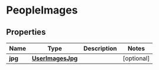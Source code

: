 

# PeopleImages


## Properties

| Name | Type | Description | Notes |
|------------ | ------------- | ------------- | -------------|
|**jpg** | [**UserImagesJpg**](UserImagesJpg.md) |  |  [optional] |



